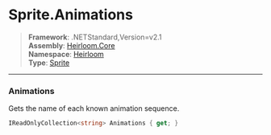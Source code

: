 # Sprite.Animations

> **Framework**: .NETStandard,Version=v2.1  
> **Assembly**: [Heirloom.Core][0]  
> **Namespace**: [Heirloom][0]  
> **Type**: [Sprite][1]  

--------------------------------------------------------------------------------

### Animations

Gets the name of each known animation sequence.

```cs
IReadOnlyCollection<string> Animations { get; }
```

[0]: ../Heirloom.Core.md
[1]: Heirloom.Sprite.md
